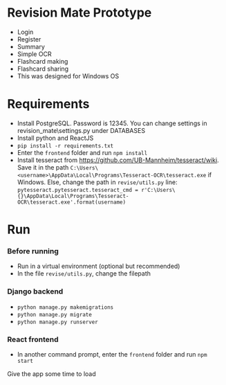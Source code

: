 
# Revision Mate Prototype
- Login
- Register
- Summary
- Simple OCR
- Flashcard making
- Flashcard sharing
- This was designed for Windows OS

# Requirements
- Install PostgreSQL. Password is 12345. You can change settings in revision_mate\settings.py under DATABASES
- Install python and ReactJS
- ```pip install -r requirements.txt```
- Enter the ```frontend``` folder and run ```npm install```
- Install tesseract from https://github.com/UB-Mannheim/tesseract/wiki. Save it in the path ```C:\Users\<username>\AppData\Local\Programs\Tesseract-OCR\tesseract.exe``` if Windows. Else, change the path in ```revise/utils.py``` line:
```pytesseract.pytesseract.tesseract_cmd = r'C:\Users\{}\AppData\Local\Programs\Tesseract-OCR\tesseract.exe'.format(username)```

# Run
### Before running
- Run in a virtual environment (optional but recommended)
- In the file ```revise/utils.py```, change the filepath
### Django backend
- ```python manage.py makemigrations```
- ```python manage.py migrate```
- ```python manage.py runserver```
### React frontend
- In another command prompt, enter the ```frontend``` folder and run ```npm start```

Give the app some time to load
